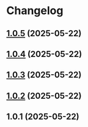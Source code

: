 # Changelog

## [1.0.5](https://github.com/cypcypcyp123/OurYun_log_test/compare/v1.0.4...v1.0.5) (2025-05-22)

## [1.0.4](https://github.com/cypcypcyp123/OurYun_log_test/compare/v1.0.3...v1.0.4) (2025-05-22)

## [1.0.3](https://github.com/cypcypcyp123/OurYun_log_test/compare/v1.0.2...v1.0.3) (2025-05-22)

## [1.0.2](https://github.com/cypcypcyp123/OurYun_log_test/compare/v1.0.0-pre.1.0.1...v1.0.2) (2025-05-22)

## 1.0.1 (2025-05-22)
